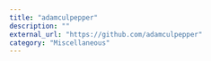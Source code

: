 ```yaml
---
title: "adamculpepper"
description: ""
external_url: "https://github.com/adamculpepper"
category: "Miscellaneous"
---
```


